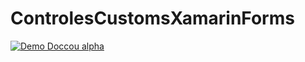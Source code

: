 # ControlesCustomsXamarinForms
[![Demo Doccou alpha](https://www.youtube.com/watch?v=5Lk-i-dQ6Jo&feature=youtu.be)](https://www.youtube.com/watch?v=5Lk-i-dQ6Jo&feature=youtu.be)
